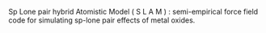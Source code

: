 Sp Lone pair hybrid Atomistic Model ( S L A M ) : semi-empirical force field code for simulating sp-lone pair effects of metal oxides.
